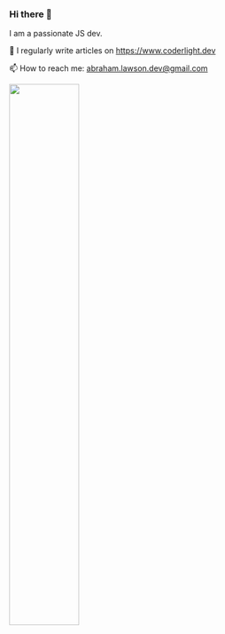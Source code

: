 ### Hi there 👋

I am a passionate JS dev.

📝 I regularly write articles on https://www.coderlight.dev

📫 How to reach me: abraham.lawson.dev@gmail.com

<img src="https://user-images.githubusercontent.com/72881474/113503143-1d885000-955a-11eb-8985-6c2e742b3749.png" width="50%" height="50%">


<!--
**AbrahamLawson/AbrahamLawson** is a ✨ _special_ ✨ repository because its `README.md` (this file) appears on your GitHub profile.

Here are some ideas to get you started:

- 🔭 I’m currently working on ...
- 🌱 I’m currently learning ...
- 👯 I’m looking to collaborate on ...
- 🤔 I’m looking for help with ...
- 💬 Ask me about ...
- 📫 How to reach me: ...
- 😄 Pronouns: ...
- ⚡ Fun fact: ...
-->

